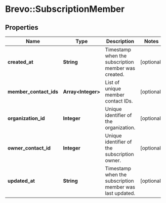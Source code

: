 # Brevo::SubscriptionMember

## Properties
Name | Type | Description | Notes
------------ | ------------- | ------------- | -------------
**created_at** | **String** | Timestamp when the subscription member was created. | [optional] 
**member_contact_ids** | **Array&lt;Integer&gt;** | List of unique member contact IDs. | [optional] 
**organization_id** | **Integer** | Unique identifier of the organization. | [optional] 
**owner_contact_id** | **Integer** | Unique identifier of the subscription owner. | [optional] 
**updated_at** | **String** | Timestamp when the subscription member was last updated. | [optional] 


